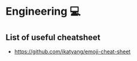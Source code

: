 # Engineering :computer:

## List of useful cheatsheet

- https://github.com/ikatyang/emoji-cheat-sheet
